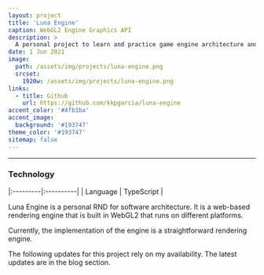 ```yaml
---
layout: project
title: 'Luna Engine'
caption: WebGL2 Engine Graphics API
description: >
  A personal project to learn and practice game engine architecture and webgl process.
date: 1 Jun 2021
image: 
  path: /assets/img/projects/luna-engine.png
  srcset: 
    1920w: /assets/img/projects/luna-engine.png
links:
  - title: Github
    url: https://github.com/kkpgarcia/luna-engine
accent_color: '#4fb1ba'
accent_image:
  background: '#193747'
theme_color: '#193747'
sitemap: false
---
```

---

### Technology

|:---------|:----------|
| Language      |         TypeScript | 

Luna Engine is a personal RND for software architecture. It is a web-based rendering engine that is built in WebGL2 that runs on different platforms.

Currently, the implementation of the engine is a straightforward rendering engine.

The following updates for this project rely on my availability. The latest updates are in the blog section.
